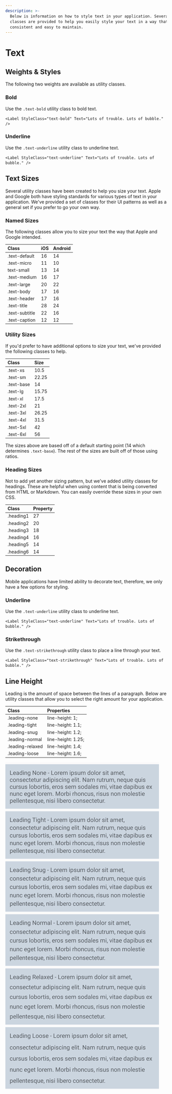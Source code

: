 ```yaml
---
description: >-
  Below is information on how to style text in your application. Several utility
  classes are provided to help you easily style your text in a way that is
  consistent and easy to maintain.
---
```


# Text

## Weights & Styles

The following two weights are available as utility classes.

### Bold

Use the `.text-bold` utility class to bold text.

```text
<Label StyleClass="text-bold" Text="Lots of trouble. Lots of bubble." />
```

### Underline

Use the `.text-underline` utility class to underline text.

```text
<Label StyleClass="text-underline" Text="Lots of trouble. Lots of bubble." />
```

## Text Sizes

Several utility classes have been created to help you size your text. Apple and Google both have styling standards for various types of text in your application. We've provided a set of classes for their UI patterns as well as a general set if you prefer to go your own way.

### Named Sizes

The following classes allow you to size your text the way that Apple and Google intended.

| Class | iOS | Android |
| :--- | :--- | :--- |
| .text-default | 16 | 14 |
| .text-micro | 11 | 10 |
| text-small | 13 | 14 |
| .text-medium | 16 | 17 |
| .text-large | 20 | 22 |
| .text-body | 17 | 16 |
| .text-header | 17 | 16 |
| .text-title | 28 | 24 |
| .text-subtitle | 22 | 16 |
| .text-caption | 12 | 12 |

### Utility Sizes

If you'd prefer to have additional options to size your text, we've provided the following classes to help.

| Class | Size |
| :--- | :--- |
| .text-xs | 10.5 |
| .text-sm | 22.25 |
| .text-base | 14 |
| .text-lg | 15.75 |
| .text-xl | 17.5 |
| .text-2xl | 21 |
| .text-3xl | 26.25 |
| .text-4xl | 31.5 |
| .text-5xl | 42 |
| .text-6xl | 56 |

The sizes above are based off of a default starting point \(14 which determines `.text-base`\). The rest of the sizes are built off of those using ratios.

### Heading Sizes

Not to add yet another sizing pattern, but we've added utility classes for headings. These are helpful when using content that is being converted from HTML or Markdown. You can easily override these sizes in your own CSS.

| Class | Property |
| :--- | :--- |
| .heading1 | 27 |
| .heading2 | 20 |
| .heading3 | 18 |
| .heading4 | 16 |
| .heading5 | 14 |
| .heading6 | 14 |

## Decoration

Mobile applications have limited ability to decorate text, therefore, we only have a few options for styling.

### Underline

Use the `.text-underline` utility class to underline text.

```text
<Label StyleClass="text-underline" Text="Lots of trouble. Lots of bubble." />
```

### Strikethrough

Use the `.text-strikethrough` utility class to place a line through your text.

```text
<Label StyleClass="text-strikethrough" Text="Lots of trouble. Lots of bubble." />
```

## Line Height

Leading is the amount of space between the lines of a paragraph. Below are utility classes that allow you to select the right amount for your application.

| Class | Properties |
| :--- | :--- |
| .leading-none | line-height: 1; |
| .leading-tight | line-height: 1.1; |
| .leading-snug | line-height: 1.2; |
| .leading-normal | line-height: 1.25; |
| .leading-relaxed | line-height: 1.4; |
| .leading-loose | line-height: 1.6; |

![](../.gitbook/assets/leading-example.jpg)

